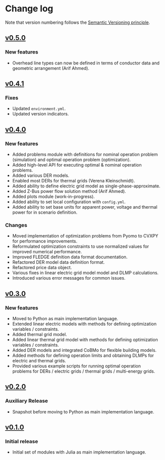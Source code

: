 # Change log

Note that version numbering follows the [Semantic Versioning principle](https://semver.org/).

## [v0.5.0](https://github.com/TUMCREATE-ESTL/fledge/releases/tag/v0.5.0)

### New features

- Overhead line types can now be defined in terms of conductor data and geometric arrangement (Arif Ahmed).

## [v0.4.1](https://github.com/TUMCREATE-ESTL/fledge/releases/tag/v0.4.1)

### Fixes

- Updated `environment.yml`.
- Updated version indicators.

## [v0.4.0](https://github.com/TUMCREATE-ESTL/fledge/releases/tag/v0.4.0)

### New features

- Added problems module with definitions for nominal operation problem (simulation) and optimal operation problem (optimization).
- Added high-level API for executing optimal & nominal operation problems.
- Added various DER models.
- Enabled most DERs for thermal grids (Verena Kleinschmidt).
- Added ability to define electric grid model as single-phase-approximate.
- Added Z-Bus power flow solution method (Arif Ahmed).
- Added plots module (work-in-progress).
- Added ability to set local configuration with `config.yml`.
- Added ability to set base units for apparent power, voltage and thermal power for in scenario definition.

### Changes

- Moved implementation of optimization problems from Pyomo to CVXPY for performance improvements.
- Reformulated optimization constraints to use normalized values for improved numerical performance.
- Improved FLEDGE definition data format documentation.
- Refactored DER model data definition format.
- Refactored price data object.
- Various fixes in linear electric grid model model and DLMP calculations.
- Introduced various error messages for common issues.

## [v0.3.0](https://github.com/TUMCREATE-ESTL/fledge/releases/tag/v0.3.0)

### New features

- Moved to Python as main implementation language.
- Extended linear electric models with methods for defining optimization variables / constraints.
- Added thermal grid model.
- Added linear thermal grid model with methods for defining optimization variables / constraints.
- Added DER models and integrated CoBMo for flexible building models.
- Added methods for defining operation limits and obtaining DLMPs for electric and thermal grids.
- Provided various example scripts for running optimal operation problems for DERs / electric grids / thermal grids / multi-energy grids.

## [v0.2.0](https://github.com/TUMCREATE-ESTL/fledge/releases/tag/v0.2.0)

### Auxiliary Release

- Snapshot before moving to Python as main implementation language.

## [v0.1.0](https://github.com/TUMCREATE-ESTL/fledge/releases/tag/v0.1.0)

### Initial release

- Initial set of modules with Julia as main implementation language.
